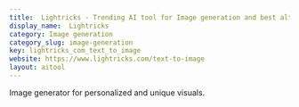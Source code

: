 ```yaml
---
title:  Lightricks - Trending AI tool for Image generation and best alternatives
display_name:  Lightricks
category: Image generation
category_slug: image-generation
key: lightricks_com_text_to_image
website: https://www.lightricks.com/text-to-image
layout: aitool
---
```


Image generator for personalized and unique visuals.
